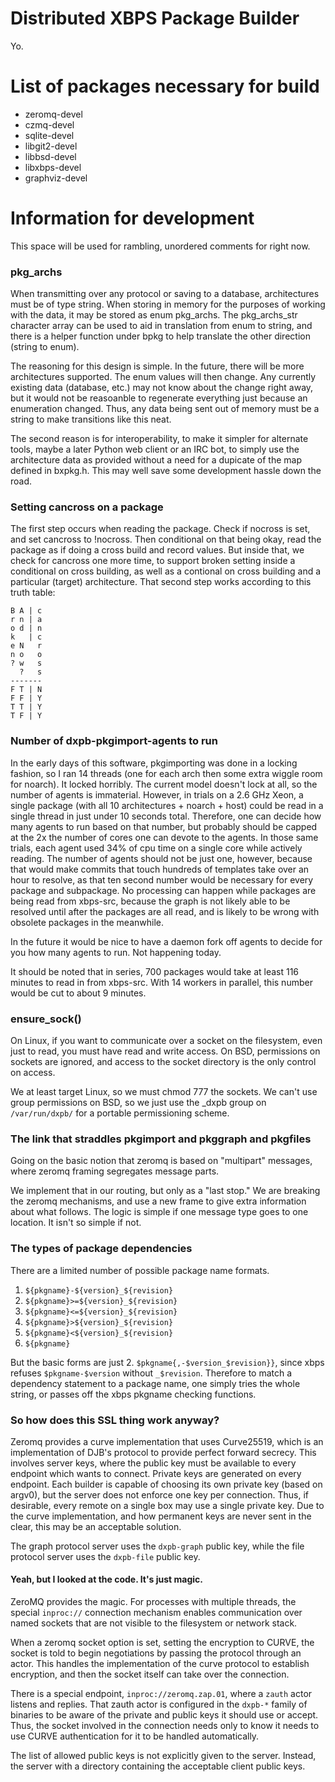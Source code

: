 # Distributed XBPS Package Builder

Yo.

# List of packages necessary for build

- zeromq-devel
- czmq-devel
- sqlite-devel
- libgit2-devel
- libbsd-devel
- libxbps-devel
- graphviz-devel

# Information for development

This space will be used for rambling, unordered comments for right now.

### pkg_archs

When transmitting over any protocol or saving to a database, architectures must
be of type string. When storing in memory for the purposes of working with the
data, it may be stored as enum pkg_archs. The pkg_archs_str character array
can be used to aid in translation from enum to string, and there is a helper
function under bpkg to help translate the other direction (string to enum).

The reasoning for this design is simple. In the future, there will be more
architectures supported. The enum values will then change. Any currently
existing data (database, etc.) may not know about the change right away,
but it would not be reasoanble to regenerate everything just because an
enumeration changed.  Thus, any data being sent out of memory must be a
string to make transitions like this neat.

The second reason is for interoperability, to make it simpler for alternate
tools, maybe a later Python web client or an IRC bot, to simply use the
architecture data as provided without a need for a dupicate of the map defined
in bxpkg.h. This may well save some development hassle down the road.

### Setting cancross on a package

The first step occurs when reading the package. Check if nocross is set, and
set cancross to !nocross. Then conditional on that being okay, read the package
as if doing a cross build and record values. But inside that, we check for
cancross one more time, to support broken setting inside a conditional on cross
building, as well as a contional on cross building and a particular (target)
architecture. That second step works according to this truth table:

```
B A | c
r n | a
o d | n
k   | c
e N   r
n o   o
? w   s
  ?   s
-------
F T | N
F F | Y
T T | Y
T F | Y
```

### Number of dxpb-pkgimport-agents to run

In the early days of this software, pkgimporting was done in a locking fashion,
so I ran 14 threads (one for each arch then some extra wiggle room for noarch).
It locked horribly. The current model doesn't lock at all, so the number of
agents is immaterial. However, in trials on a 2.6 GHz Xeon, a single package
(with all 10 architectures + noarch + host) could be read in a single thread in
just under 10 seconds total. Therefore, one can decide how many agents to run
based on that number, but probably should be capped at the 2x the number of
cores one can devote to the agents. In those same trials, each agent used 34%
of cpu time on a single core while actively reading. The number of agents
should not be just one, however, because that would make commits that touch
hundreds of templates take over an hour to resolve, as that ten second number
would be necessary for every package and subpackage. No processing can happen
while packages are being read from xbps-src, because the graph is not likely
able to be resolved until after the packages are all read, and is likely to be
wrong with obsolete packages in the meanwhile.

In the future it would be nice to have a daemon fork off agents to decide for
you how many agents to run. Not happening today.

It should be noted that in series, 700 packages would take at least 116 minutes
to read in from xbps-src. With 14 workers in parallel, this number would be cut
to about 9 minutes.

### ensure_sock()

On Linux, if you want to communicate over a socket on the filesystem, even just
to read, you must have read and write access. On BSD, permissions on sockets
are ignored, and access to the socket directory is the only control on access.

We at least target Linux, so we must chmod 777 the sockets. We can't use
group permissions on BSD, so we just use the _dxpb group on `/var/run/dxpb/`
for a portable permissioning scheme.

### The link that straddles pkgimport and pkggraph and pkgfiles

Going on the basic notion that zeromq is based on "multipart" messages, where
zeromq framing segregates message parts.

We implement that in our routing, but only as a "last stop." We are breaking
the zeromq mechanisms, and use a new frame to give extra information about what
follows. The logic is simple if one message type goes to one location. It isn't
so simple if not.

### The types of package dependencies

There are a limited number of possible package name formats.
1. `${pkgname}-${version}_${revision}`
1. `${pkgname}>=${version}_${revision}`
1. `${pkgname}<=${version}_${revision}`
1. `${pkgname}>${version}_${revision}`
1. `${pkgname}<${version}_${revision}`
1. `${pkgname}`

But the basic forms are just 2. `$pkgname{,-$version_$revision}}`, since xbps
refuses `$pkgname-$version` without `_$revision`.
Therefore to match a dependency statement to a package name, one simply tries
the whole string, or passes off the xbps pkgname checking functions.

### So how does this SSL thing work anyway?

Zeromq provides a curve implementation that uses Curve25519, which is an
implementation of DJB's protocol to provide perfect forward secrecy. This
involves server keys, where the public key must be available to every endpoint
which wants to connect. Private keys are generated on every endpoint. Each
builder is capable of choosing its own private key (based on argv0), but the
server does not enforce one key per connection. Thus, if desirable, every
remote on a single box may use a single private key. Due to the curve
implementation, and how permanent keys are never sent in the clear, this may be
an acceptable solution.

The graph protocol server uses the `dxpb-graph` public key, while the file
protocol server uses the `dxpb-file` public key.

#### Yeah, but I looked at the code. It's just magic.

ZeroMQ provides the magic. For processes with multiple threads, the
special `inproc://` connection mechanism enables communication over named
sockets that are not visible to the filesystem or network stack.

When a zeromq socket option is set, setting the encryption to CURVE, the socket
is told to begin negotiations by passing the protocol through an actor. This
handles the implementation of the curve protocol to establish encryption, and
then the socket itself can take over the connection.

There is a special endpoint, `inproc://zeromq.zap.01`, where a `zauth` actor
listens and replies. That zauth actor is configured in the `dxpb-*` family
of binaries to be aware of the private and public keys it should use or accept.
Thus, the socket involved in the connection needs only to know it needs to use
CURVE authentication for it to be handled automatically.

The list of allowed public keys is not explicitly given to the server. Instead,
the server with a directory containing the acceptable client public keys.
